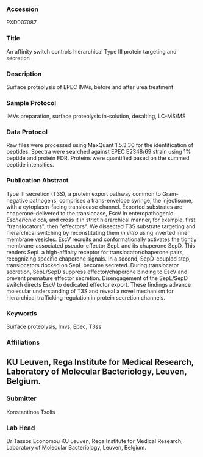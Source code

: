 ### Accession
PXD007087

### Title
An affinity switch controls hierarchical Type III protein targeting and secretion

### Description
Surface proteolysis of EPEC IMVs, before and after urea treatment

### Sample Protocol
IMVs preparation, surface proteolysis in-solution, desalting, LC-MS/MS

### Data Protocol
Raw files were processed using MaxQuant 1.5.3.30 for the identification of peptides. Spectra were searched against EPEC E2348/69 strain using 1% peptide and protein FDR. Proteins were quantified based on the summed peptide intensities.

### Publication Abstract
Type III secretion (T3S), a protein export pathway common to Gram-negative pathogens, comprises a trans-envelope syringe, the injectisome, with a cytoplasm-facing translocase channel. Exported substrates are chaperone-delivered to the translocase, EscV in enteropathogenic <i>Escherichia coli,</i> and cross it in strict hierarchical manner, for example, first "translocators", then "effectors". We dissected T3S substrate targeting and hierarchical switching by reconstituting them <i>in&#xa0;vitro</i> using inverted inner membrane vesicles. EscV recruits and conformationally activates the tightly membrane-associated pseudo-effector SepL and its chaperone SepD. This renders SepL a high-affinity receptor for translocator/chaperone pairs, recognizing specific chaperone signals. In a second, SepD-coupled step, translocators docked on SepL become secreted. During translocator secretion, SepL/SepD suppress effector/chaperone binding to EscV and prevent premature effector secretion. Disengagement of the SepL/SepD switch directs EscV to dedicated effector export. These findings advance molecular understanding of T3S and reveal a novel mechanism for hierarchical trafficking regulation in protein secretion channels.

### Keywords
Surface proteolysis, Imvs, Epec, T3ss

### Affiliations
KU Leuven, Rega Institute for Medical Research, Laboratory of Molecular Bacteriology, Leuven, Belgium.
-

### Submitter
Konstantinos Tsolis

### Lab Head
Dr Tassos Economou
KU Leuven, Rega Institute for Medical Research, Laboratory of Molecular Bacteriology, Leuven, Belgium.


